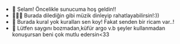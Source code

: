 - 👋 Selam! Öncelikle sunucuma hoş geldin!!
- 🧘🏻‍♀️ Burada dilediğin gibi müzik dinleyip rahatlayabilirsin!:))
- 🎈 Burada kural yok kuralları sen koy! Fakat senden bir ricam var..! 
- 🐚 Lütfen saygını bozmadan,küfür argo v.b şeyler kullanmadan konuşursan beni çok mutlu edersin<33


<!---!> Not!: Bu sunucu eğlence amaçlı kurulmuştur kimse kimseyi ciddiye alıp dağılmasın hepinizi çok seviyor çok öpüyorum. 🥰🦋
